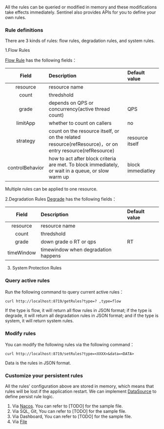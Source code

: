 All the rules can be queried or modified in memory and these modifications take effects immediately. Sentinel also provides APIs for you to define your own rules.


### Rule definitions

There are 3 kinds of rules: flow rules, degradation rules, and system rules.

1.Flow Rules

[Flow Rule](https://github.com/alibaba/Sentinel/wiki/Flow-Control-&-Flow-Shaping) has the following fields：

| Field| Description |Default value|
| :----: | :----| :----|
| resource| resource name ||
| count| thredshold ||
| grade| depends on QPS or concurrency(active thread count) |QPS|
| limitApp| whether to count on callers|no|
| strategy| count on the resource itself, or on the related resource(refResource)，or on entry resource(refResource)|resource itself|
| controlBehavior| how to act after block criteria are met. To block immediately, or wait in a queue, or slow warm up|block immediatley|

Multiple rules can be applied to one resource.

2.Degradation Rules
[Degrade](https://github.com/alibaba/Sentinel/wiki/Degrade) has the following fields：

| Field| Description|Default value
| :----: | :----| :----|
| resource| resource name ||
| count| thredshold||
| grade| down grade o RT or qps |RT|
| timeWindow| timewindow when degradation happens||



3. System Protection Rules

### Query active rules

Run the following command to query current active rules：

`curl http://localhost:8719/getRules?type=? ,type=flow` 

If the type is flow, it will return all flow rules in JSON format; if the type is degrade, it will return all degradation rules in JSON format; and if the type is system, it will return system rules.


### Modify rules

You can modify the following rules via the following command：
 
`curl http://localhost:8719/setRules?type=<XXXX>&data=<DATA>`

Data is the rules in JSON format.

### Customize your persistent rules

All the rules' configuration above are stored in memory, which means that rules will be lost if the application restart. We can implement [DataSource](https://github.com/alibaba/Sentinel/blob/master/sentinel-extension/sentinel-datasource-extension/src/main/java/com/alibaba/csp/sentinel/datasource/DataSource.java) to define persist rule logic.

1. Via [Nacos](https://github.com/alibaba/nacos). You can refer to [TODO] for the sample file.
2. Via SQL, Git, You can refer to [TODO] for the sample file.
3. Via Dashboard,  You can refer to [TODO] for the sample file.
4. Via [File](https://github.com/alibaba/Sentinel/blob/master/sentinel-demo/sentinel-demo-dynamic-file-rule/src/main/java/com/alibaba/csp/sentinel/demo/file/rule/FileDataSourceDemo.java) 

